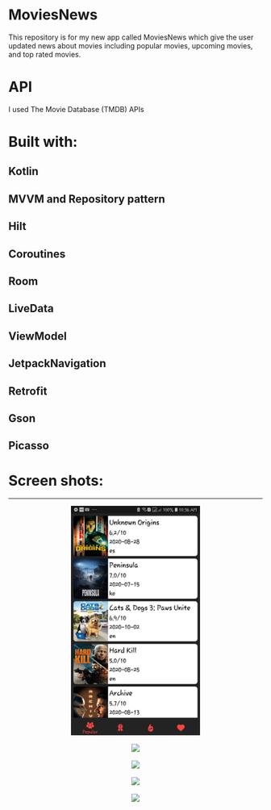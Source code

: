 # MoviesNews
This repository is for my new app called MoviesNews which give the user updated news about movies including popular movies, upcoming movies, and top rated movies.

# API
I used The Movie Database (TMDB) APIs

# Built with:

Kotlin
---
MVVM and Repository pattern
---
Hilt
---
Coroutines
---
Room
---
LiveData
---
ViewModel
---
JetpackNavigation
---
Retrofit
---
Gson
---
Picasso
---

# Screen shots: 
---

<p align="center">
 <img src = "images/popular.jpg" width = "256">
</p>

<p align="center">
 <img src = "images/onward.jpg" width = "256">
</p>

<p align="center">
 <img src = "images/top_rated.jpg" width = "256">
</p>

<p align="center">
 <img src = "images/up_coming.jpg" width = "256">
</p>

<p align="center">
 <img src = "images/lion_king.jpg" width = "256">
</p>

